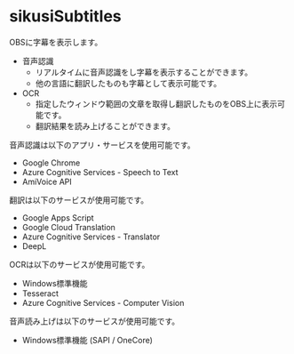 # sikusiSubtitles
OBSに字幕を表示します。

* 音声認識
  * リアルタイムに音声認識をし字幕を表示することができます。
  * 他の言語に翻訳したものも字幕として表示可能です。
* OCR
  * 指定したウィンドウ範囲の文章を取得し翻訳したものをOBS上に表示可能です。
  * 翻訳結果を読み上げることができます。

音声認識は以下のアプリ・サービスを使用可能です。
* Google Chrome
* Azure Cognitive Services - Speech to Text
* AmiVoice API

翻訳は以下のサービスが使用可能です。
* Google Apps Script
* Google Cloud Translation
* Azure Cognitive Services - Translator
* DeepL

OCRは以下のサービスが使用可能です。
* Windows標準機能
* Tesseract
* Azure Cognitive Services - Computer Vision

音声読み上げは以下のサービスが使用可能です。
* Windows標準機能 (SAPI / OneCore)
